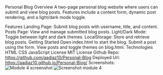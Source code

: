 Personal Blog
Overview
A two-page personal blog website where users can submit and view blog posts. Features include a content form, dynamic post rendering, and a light/dark mode toggle.

Features
Landing Page: Submit blog posts with username, title, and content.
Posts Page: View and manage submitted blog posts.
Light/Dark Mode: Toggle between light and dark themes.
LocalStorage: Store and retrieve blog posts.
Getting Started
Open index.html to start the blog.
Submit a post using the form.
View posts and toggle themes on blog.html.
Technologies
HTML
CSS
JavaScript
License
MIT License
Github Repo: https://github.com/aadiaz10/Personal-Blog
Deployed Url: https://aadiaz10.github.io/Personal-Blog/
Screenshots: ![Module 4 screenshot](https://github.com/user-attachments/assets/e3e4bd55-b78a-49a7-87c9-e4d91d7ae678)
![Screenshot module 4 ](https://github.com/user-attachments/assets/24396d5e-db7b-4739-b743-b28329469ef7)

